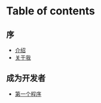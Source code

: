 # Table of contents

## 序

* [介绍](README.md)
* [关于我](xu/guan-yu-wo.md)

## 成为开发者

* [第一个程序](cheng-wei-kai-fa-zhe/di-yi-ge-cheng-xu.md)
